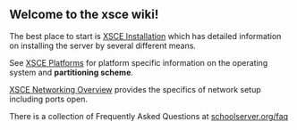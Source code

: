 ## Welcome to the xsce wiki!

The best place to start is [XSCE Installation](https://github.com/XSCE/xsce/wiki/XSCE-Installation) which has detailed information on installing the server by several different means.

See [XSCE Platforms](https://github.com/XSCE/xsce/wiki/XSCE-Platforms) for platform specific information on the operating system and **partitioning scheme**.

[XSCE Networking Overview](https://github.com/XSCE/xsce/wiki/XSCE-Networking-Overview) provides the specifics of network setup including ports open.

There is a collection of Frequently Asked Questions at [schoolserver.org/faq](http:schoolserver.org/faq)

